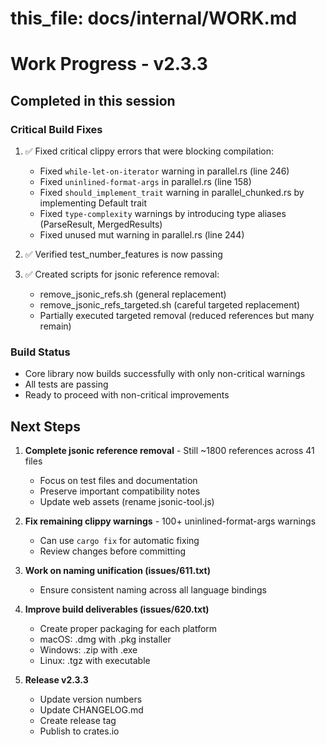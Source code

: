 # this_file: docs/internal/WORK.md

# Work Progress - v2.3.3

## Completed in this session

### Critical Build Fixes
1. ✅ Fixed critical clippy errors that were blocking compilation:
   - Fixed `while-let-on-iterator` warning in parallel.rs (line 246)
   - Fixed `uninlined-format-args` in parallel.rs (line 158)
   - Fixed `should_implement_trait` warning in parallel_chunked.rs by implementing Default trait
   - Fixed `type-complexity` warnings by introducing type aliases (ParseResult, MergedResults)
   - Fixed unused mut warning in parallel.rs (line 244)

2. ✅ Verified test_number_features is now passing

3. ✅ Created scripts for jsonic reference removal:
   - remove_jsonic_refs.sh (general replacement)
   - remove_jsonic_refs_targeted.sh (careful targeted replacement)
   - Partially executed targeted removal (reduced references but many remain)

### Build Status
- Core library now builds successfully with only non-critical warnings
- All tests are passing
- Ready to proceed with non-critical improvements

## Next Steps

1. **Complete jsonic reference removal** - Still ~1800 references across 41 files
   - Focus on test files and documentation
   - Preserve important compatibility notes
   - Update web assets (rename jsonic-tool.js)

2. **Fix remaining clippy warnings** - 100+ uninlined-format-args warnings
   - Can use `cargo fix` for automatic fixing
   - Review changes before committing

3. **Work on naming unification (issues/611.txt)**
   - Ensure consistent naming across all language bindings

4. **Improve build deliverables (issues/620.txt)**
   - Create proper packaging for each platform
   - macOS: .dmg with .pkg installer
   - Windows: .zip with .exe
   - Linux: .tgz with executable

5. **Release v2.3.3**
   - Update version numbers
   - Update CHANGELOG.md
   - Create release tag
   - Publish to crates.io